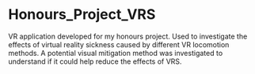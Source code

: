 # Honours_Project_VRS
 VR application developed for my honours project. Used to investigate the effects of virtual reality sickness caused by different VR locomotion methods. A potential visual mitigation method was investigated to understand if it could help reduce the effects of VRS.
